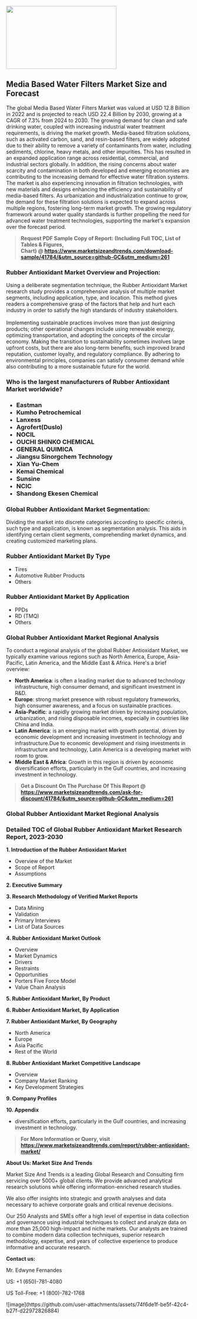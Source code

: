 <p><img class="alignnone size-medium wp-image-20088" src="https://ffe5etoiles.com/wp-content/uploads/2024/12/MST1-300x171.png" alt="" width="300" height="171" /></p><h2>Media Based Water Filters Market Size and Forecast</h2><p>The global Media Based Water Filters Market was valued at USD 12.8 Billion in 2022 and is projected to reach USD 22.4 Billion by 2030, growing at a CAGR of 7.3% from 2024 to 2030. The growing demand for clean and safe drinking water, coupled with increasing industrial water treatment requirements, is driving the market growth. Media-based filtration solutions, such as activated carbon, sand, and resin-based filters, are widely adopted due to their ability to remove a variety of contaminants from water, including sediments, chlorine, heavy metals, and other impurities. This has resulted in an expanded application range across residential, commercial, and industrial sectors globally. In addition, the rising concerns about water scarcity and contamination in both developed and emerging economies are contributing to the increasing demand for effective water filtration systems. The market is also experiencing innovation in filtration technologies, with new materials and designs enhancing the efficiency and sustainability of media-based filters. As urbanization and industrialization continue to grow, the demand for these filtration solutions is expected to expand across multiple regions, fostering long-term market growth. The growing regulatory framework around water quality standards is further propelling the need for advanced water treatment technologies, supporting the market's expansion over the forecast period.</p></p><blockquote id="" class=""><strong>Request PDF Sample Copy of Report: (Including Full TOC, List of Tables &amp; Figures, Chart)&nbsp;@&nbsp;<strong><a href="https://www.marketsizeandtrends.com/download-sample/41784/&utm_source=github-GC&utm_medium=261" target="_blank">https://www.marketsizeandtrends.com/download-sample/41784/&utm_source=github-GC&utm_medium=261</a></strong></strong></blockquote><h3 id="" class="">Rubber Antioxidant Market&nbsp;Overview and Projection:</h3><p id="" class="">Using a deliberate segmentation technique, the Rubber Antioxidant Market research study provides a comprehensive analysis of multiple market segments, including application, type, and location. This method gives readers a comprehensive grasp of the factors that help and hurt each industry in order to satisfy the high standards of industry stakeholders. <br /> <br />Implementing sustainable practices involves more than just designing products; other operational changes include using renewable energy, optimizing transportation, and adopting the concepts of the circular economy. Making the transition to sustainability sometimes involves large upfront costs, but there are also long-term benefits, such improved brand reputation, customer loyalty, and regulatory compliance. By adhering to environmental principles, companies can satisfy consumer demand while also contributing to a more sustainable future for the world.</p><h3 id="" class="">Who is the largest manufacturers of&nbsp;Rubber Antioxidant Market worldwide?</h3><h3 class=""><p><ul><li>Eastman </li><li> Kumho Petrochemical </li><li> Lanxess </li><li> Agrofert(Duslo) </li><li> NOCIL </li><li> OUCHI SHINKO CHEMICAL </li><li> GENERAL QUIMICA </li><li> Jiangsu Sinorgchem Technology </li><li> Xian Yu-Chem </li><li> Kemai Chemical </li><li> Sunsine </li><li> NCIC </li><li> Shandong Ekesen Chemical</li></ul></p></h3><h3 id="" class="">Global&nbsp;Rubber Antioxidant Market Segmentation:</h3><p id="" class="">Dividing the market into discrete categories according to specific criteria, such type and application, is known as segmentation analysis. This aids in identifying certain client segments, comprehending market dynamics, and creating customized marketing plans.</p><h3 id="" class="">Rubber Antioxidant Market&nbsp;By Type</h3><p><p><ul><li>Tires </li><li> Automotive Rubber Products </li><li> Others</p></li></ul></p></p><h3 id="" class="">Rubber Antioxidant Market&nbsp;By Application</h3><p class=""><p><ul><li>PPDs </li><li> RD (TMQ) </li><li> Others</li></ul></p></p><h3 id="" class="">Global Rubber Antioxidant Market Regional Analysis</h3><p id="" class="">To conduct a regional analysis of the global Rubber Antioxidant Market, we typically examine various regions such as North America, Europe, Asia-Pacific, Latin America, and the Middle East &amp; Africa. Here's a brief overview:</p><ul><li><strong>North America</strong>: is often a leading market due to advanced technology infrastructure, high consumer demand, and significant investment in R&amp;D.</li><li><strong>Europe</strong>: strong market presence with robust regulatory frameworks, high consumer awareness, and a focus on sustainable practices.</li><li><strong>Asia-Pacific</strong>: a rapidly growing market driven by increasing population, urbanization, and rising disposable incomes, especially in countries like China and India.</li><li><strong>Latin America</strong>: is an emerging market with growth potential, driven by economic development and increasing investment in technology and infrastructure.Due to economic development and rising investments in infrastructure and technology, Latin America is a developing market with room to grow.</li><li><strong>Middle East &amp; Africa</strong>: Growth in this region is driven by economic diversification efforts, particularly in the Gulf countries, and increasing investment in technology.</li></ul><blockquote id="" class=""><strong>Get a Discount On The Purchase Of This Report @ <strong><a href="https://www.marketsizeandtrends.com/ask-for-discount/41784/&utm_source=github-GC&utm_medium=261" target="_blank">https://www.marketsizeandtrends.com/ask-for-discount/41784/&utm_source=github-GC&utm_medium=261</a></strong></strong></blockquote><h3 id="" class="">Global Rubber Antioxidant Market Regional Analysis</h3><h3 id="" class="">Detailed TOC of Global Rubber Antioxidant Market Research Report, 2023-2030</h3><p id="" class=""><strong>1. Introduction of the Rubber Antioxidant Market</strong></p><ul><li>Overview of the Market</li><li>Scope of Report</li><li>Assumptions</li></ul><p id="" class=""><strong>2. Executive Summary</strong></p><p id="" class=""><strong>3. Research Methodology of Verified Market Reports</strong></p><ul><li>Data Mining</li><li>Validation</li><li>Primary Interviews</li><li>List of Data Sources</li></ul><p id="" class=""><strong>4. Rubber Antioxidant Market Outlook</strong></p><ul><li>Overview</li><li>Market Dynamics</li><li>Drivers</li><li>Restraints</li><li>Opportunities</li><li>Porters Five Force Model</li><li>Value Chain Analysis</li></ul><p id="" class=""><strong>5. Rubber Antioxidant Market, By Product</strong></p><p id="" class=""><strong>6. Rubber Antioxidant Market, By Application</strong></p><p id="" class=""><strong>7. Rubber Antioxidant Market, By Geography</strong></p><ul><li>North America</li><li>Europe</li><li>Asia Pacific</li><li>Rest of the World</li></ul><p id="" class=""><strong>8. Rubber Antioxidant Market Competitive Landscape</strong></p><ul><li>Overview</li><li>Company Market Ranking</li><li>Key Development Strategies</li></ul><p id="" class=""><strong>9. Company Profiles</strong></p><p id="" class=""><strong>10. Appendix</strong></p><ul><li>diversification efforts, particularly in the Gulf countries, and increasing investment in technology.</li></ul><blockquote id="" class=""><strong>For More Information or Query, visit <strong><strong><a href="https://www.marketsizeandtrends.com/report/rubber-antioxidant-market/" target="_blank">https://www.marketsizeandtrends.com/report/rubber-antioxidant-market/</a></strong></strong></strong></blockquote><p id="" class=""><strong>About Us: Market Size And Trends</strong></p><p id="" class="">Market Size And Trends is a leading Global Research and Consulting firm servicing over 5000+ global clients. We provide advanced analytical research solutions while offering information-enriched research studies.</p><p id="" class="">We also offer insights into strategic and growth analyses and data necessary to achieve corporate goals and critical revenue decisions.</p><p id="" class="">Our 250 Analysts and SMEs offer a high level of expertise in data collection and governance using industrial techniques to collect and analyze data on more than 25,000 high-impact and niche markets. Our analysts are trained to combine modern data collection techniques, superior research methodology, expertise, and years of collective experience to produce informative and accurate research.</p><p id="" class=""><strong>Contact us:</strong></p><p id="" class="">Mr. Edwyne Fernandes</p><p id="" class="">US: +1 (650)-781-4080</p><p id="" class="">US Toll-Free: +1 (800)-782-1768</p>
![image](https://github.com/user-attachments/assets/74f6de1f-be5f-42c4-b27f-d22972826884)

